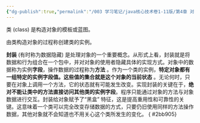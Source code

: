 ```yaml
---
{"dg-publish":true,"permalink":"/003 学习笔记/java核心技术卷1-11版/第4章 对象与类/4.1 面向对象程序设计概述/4.1.1 类/","dgPassFrontmatter":true,"created":"2024-05-06T15:45:10.648+08:00","updated":"2024-06-01T10:45:13.354+08:00"}
---
```


类 (class) 是构造对象的模板或蓝图。

由类构造对象的过程称创建类的实例。

**封装** (有时称为数据隐藏) 是处理对象的一个重要概念。从形式上看，封装就是将数据和行为组合在一个包中，并对对象的使用者隐藏具体的实现方式。对象中的数据称为实例**字段**，操作数据的过程称为**方法** 。作为一个类的实例，**特定对象都有一组特定的实例字段值。这些值的集合就是这个对象的当前状态** 。无论何时，只要在对象上调用一个方法，它的状态就有可能发生改变。实现封装的关键在于，**绝对不能让类中的方法直接访问其他类的实例字段**。程序只能通过对象的方法与对象数据进行交互。封装给对象赋予了“黑盒” 特征，这是提高重用性和可靠性的关键。这意味着一个类可以完全改变存储数据的方式，只要仍旧使用同样的方法操作数据，其他对象就不会知道也不用关心这个类所发生的变化。
{ #2bb905}
